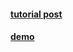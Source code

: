#### [tutorial post](https://usonkrap.github.io/2018/12/15/React-Redux-Tutorial-for-Beginners.html)

#### [demo](http://usonkrap.github.io/react-redux-tutorial)